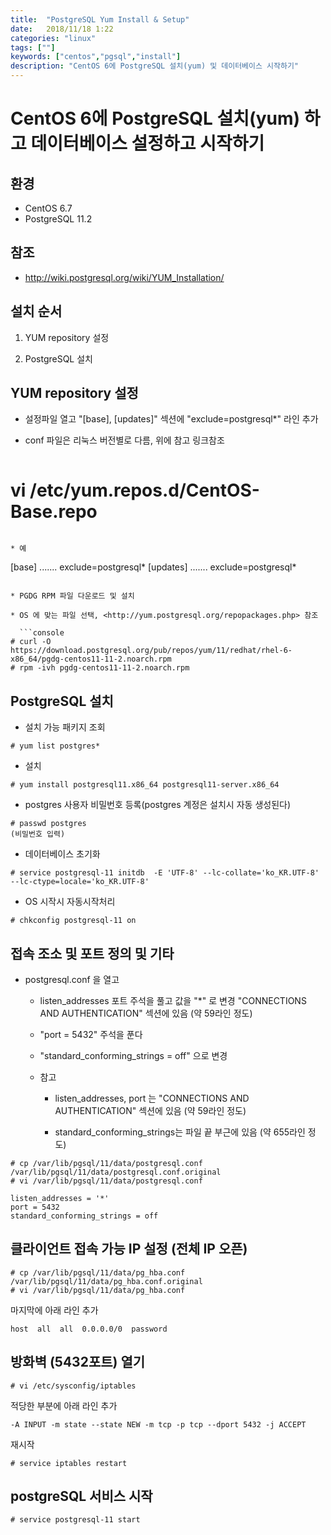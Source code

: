 ```yaml
---
title:  "PostgreSQL Yum Install & Setup"
date:   2018/11/18 1:22
categories: "linux"
tags: [""]
keywords: ["centos","pgsql","install"]
description: "CentOS 6에 PostgreSQL 설치(yum) 및 데이터베이스 시작하기"
---
```


# CentOS 6에 PostgreSQL 설치(yum) 하고 데이터베이스 설정하고 시작하기

## 환경

- CentOS 6.7
- PostgreSQL 11.2

## 참조

- <http://wiki.postgresql.org/wiki/YUM_Installation/>


## 설치 순서

1. YUM repository 설정

2. PostgreSQL 설치



## YUM repository 설정

* 설정파일 열고 "[base], [updates]" 섹션에 "exclude=postgresql*" 라인 추가

* conf 파일은 리눅스 버전별로 다름, 위에 참고 링크참조

  ```console
# vi /etc/yum.repos.d/CentOS-Base.repo
```

* 예

  ```
[base]
.......
exclude=postgresql*
[updates]
.......
exclude=postgresql*
```

* PGDG RPM 파일 다운로드 및 설치

* OS 에 맞는 파일 선택, <http://yum.postgresql.org/repopackages.php> 참조

  ```console
# curl -O https://download.postgresql.org/pub/repos/yum/11/redhat/rhel-6-x86_64/pgdg-centos11-11-2.noarch.rpm
# rpm -ivh pgdg-centos11-11-2.noarch.rpm
```

## PostgreSQL 설치

* 설치 가능 패키지 조회

```console
# yum list postgres*
```

* 설치 

```console
# yum install postgresql11.x86_64 postgresql11-server.x86_64
```

* postgres 사용자 비밀번호 등록(postgres 계정은 설치시 자동 생성된다)

```console
# passwd postgres
(비밀번호 입력)
```

* 데이터베이스 초기화

```console
# service postgresql-11 initdb  -E 'UTF-8' --lc-collate='ko_KR.UTF-8' --lc-ctype=locale='ko_KR.UTF-8'
```

* OS 시작시 자동시작처리

```console
# chkconfig postgresql-11 on
```


## 접속 조소 및 포트 정의 및 기타

* postgresql.conf 을 열고

  * listen_addresses 포트 주석을 풀고 값을 "*" 로 변경 "CONNECTIONS AND AUTHENTICATION" 섹션에 있음 (약 59라인 정도)

  * "port = 5432" 주석을 푼다

  * "standard_conforming_strings = off" 으로 변경 

  * 참고
  
    * listen_addresses, port 는 "CONNECTIONS AND AUTHENTICATION" 섹션에 있음 (약 59라인 정도)

	* standard_conforming_strings는 파일 끝 부근에 있음 (약 655라인 정도)

```console
# cp /var/lib/pgsql/11/data/postgresql.conf  /var/lib/pgsql/11/data/postgresql.conf.original
# vi /var/lib/pgsql/11/data/postgresql.conf 
```

```
listen_addresses = '*'
port = 5432
standard_conforming_strings = off
```

## 클라이언트 접속 가능 IP 설정 (전체 IP 오픈)

```console
# cp /var/lib/pgsql/11/data/pg_hba.conf /var/lib/pgsql/11/data/pg_hba.conf.original
# vi /var/lib/pgsql/11/data/pg_hba.conf
```

마지막에 아래 라인 추가

```
host  all  all  0.0.0.0/0  password
```

## 방화벽 (5432포트) 열기

```console
# vi /etc/sysconfig/iptables
```

적당한 부분에 아래 라인 추가

```
-A INPUT -m state --state NEW -m tcp -p tcp --dport 5432 -j ACCEPT
```

재시작
```console
# service iptables restart
```

## postgreSQL 서비스 시작

```console
# service postgresql-11 start
```
